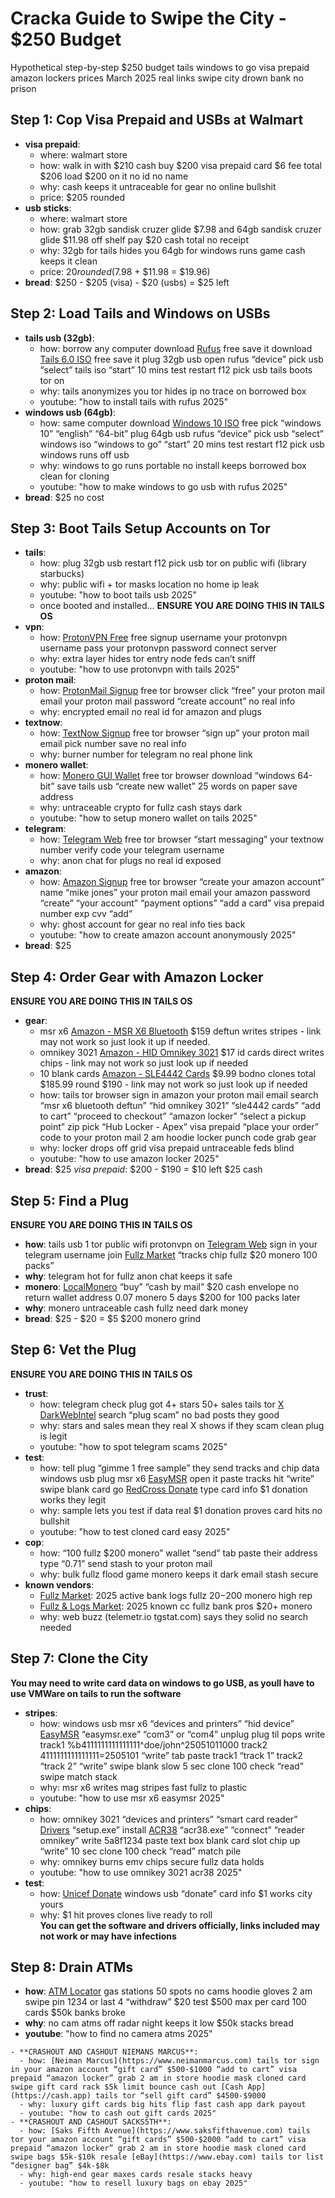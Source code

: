 # Cracka Guide to Swipe the City - $250 Budget

Hypothetical step-by-step $250 budget tails windows to go visa prepaid amazon lockers prices March 2025 real links swipe city drown bank no prison

## Step 1: Cop Visa Prepaid and USBs at Walmart
- **visa prepaid**:  
  - where: walmart store  
  - how: walk in with $210 cash buy $200 visa prepaid card $6 fee total $206 load $200 on it no id no name  
  - why: cash keeps it untraceable for gear no online bullshit  
  - price: $205 rounded  
- **usb sticks**:  
  - where: walmart store  
  - how: grab 32gb sandisk cruzer glide $7.98 and 64gb sandisk cruzer glide $11.98 off shelf pay $20 cash total no receipt  
  - why: 32gb for tails hides you 64gb for windows runs game cash keeps it clean  
  - price: $20 rounded ($7.98 + $11.98 = $19.96)  
- **bread**: $250 - $205 (visa) - $20 (usbs) = $25 left

## Step 2: Load Tails and Windows on USBs
- **tails usb (32gb)**:  
  - how: borrow any computer download [Rufus](https://github.com/pbatard/rufus/releases/download/v4.5/rufus-4.5.exe) free save it download [Tails 6.0 ISO](https://tails.net/install/v2/Tails/i386/6.0/20231128/tails-amd64-6.0.iso) free save it plug 32gb usb open rufus “device” pick usb “select” tails iso “start” 10 mins test restart f12 pick usb tails boots tor on  
  - why: tails anonymizes you tor hides ip no trace on borrowed box  
  - youtube: "how to install tails with rufus 2025"  
- **windows usb (64gb)**:  
  - how: same computer download [Windows 10 ISO](https://www.microsoft.com/en-us/software-download/windows10ISO) free pick “windows 10” “english” “64-bit” plug 64gb usb rufus “device” pick usb “select” windows iso “windows to go” “start” 20 mins test restart f12 pick usb windows runs off usb  
  - why: windows to go runs portable no install keeps borrowed box clean for cloning  
  - youtube: "how to make windows to go usb with rufus 2025"  
- **bread**: $25 no cost

## Step 3: Boot Tails Setup Accounts on Tor
- **tails**:  
  - how: plug 32gb usb restart f12 pick usb tor on public wifi (library starbucks)  
  - why: public wifi + tor masks location no home ip leak  
  - youtube: "how to boot tails usb 2025"  
  - once booted and installed...
**ENSURE YOU ARE DOING THIS IN TAILS OS**
- **vpn**:  
  - how: [ProtonVPN Free](https://protonvpn.com/free-vpn) free signup username your protonvpn username pass your protonvpn password connect server  
  - why: extra layer hides tor entry node feds can’t sniff  
  - youtube: "how to use protonvpn with tails 2025"  
- **proton mail**:  
  - how: [ProtonMail Signup](https://account.proton.me/mail/signup) free tor browser click “free” your proton mail email your proton mail password “create account” no real info  
  - why: encrypted email no real id for amazon and plugs  
- **textnow**:  
  - how: [TextNow Signup](https://www.textnow.com/signup) free tor browser “sign up” your proton mail email pick number save no real info  
  - why: burner number for telegram no real phone link  
- **monero wallet**:  
  - how: [Monero GUI Wallet](https://www.getmonero.org/downloads/#gui) free tor browser download “windows 64-bit” save tails usb “create new wallet” 25 words on paper save address  
  - why: untraceable crypto for fullz cash stays dark  
  - youtube: "how to setup monero wallet on tails 2025"  
- **telegram**:  
  - how: [Telegram Web](https://web.telegram.org) free tor browser “start messaging” your textnow number verify code your telegram username  
  - why: anon chat for plugs no real id exposed  
- **amazon**:  
  - how: [Amazon Signup](https://www.amazon.com/ap/register) free tor browser “create your amazon account” name “mike jones” your proton mail email your amazon password “create” “your account” “payment options” “add a card” visa prepaid number exp cvv “add”  
  - why: ghost account for gear no real info ties back  
  - youtube: "how to create amazon account anonymously 2025"  
- **bread**: $25

## Step 4: Order Gear with Amazon Locker
**ENSURE YOU ARE DOING THIS IN TAILS OS**
- **gear**:  
  - msr x6 [Amazon - MSR X6 Bluetooth](https://www.amazon.com/Deftun-Bluetooth-MSR-X6-Writer-Encoder/dp/B07TVZY7FS) $159 deftun writes stripes - link may not       work so just look it up if needed.
  - omnikey 3021 [Amazon - HID Omnikey 3021](https://www.amazon.com/HID-Global-R30210315-1-OMNIKEY-Printer/dp/B002DMK48G) $17 id cards direct writes chips - link may not work so just look up if needed  
  - 10 blank cards [Amazon - SLE4442 Cards](https://www.amazon.com/10-Pack-SLE4442-Cards-Track/dp/B07QJYP4PV) $9.99 bodno clones total $185.99 round $190  - link may not work so just look up if needed   
  - how: tails tor browser sign in amazon your proton mail email search “msr x6 bluetooth deftun” “hid omnikey 3021” “sle4442 cards” “add to cart” “proceed to checkout” “amazon locker” “select a pickup point” zip pick “Hub Locker - Apex” visa prepaid “place your order” code to your proton mail 2 am hoodie locker punch code grab gear  
  - why: locker drops off grid visa prepaid untraceable feds blind  
  - youtube: "how to use amazon locker 2025"  
- **bread**: $25 _visa prepaid_: $200 - $190 = $10 left $25 cash

## Step 5: Find a Plug

**ENSURE YOU ARE DOING THIS IN TAILS OS**
- **how**: tails usb 1 tor public wifi protonvpn on [Telegram Web](https://web.telegram.org) sign in your telegram username join [Fullz Market](https://t.me/fullzmarket) “tracks chip fullz $20 monero 100 packs”  
- **why**: telegram hot for fullz anon chat keeps it safe  
- **monero**: [LocalMonero](https://localmonero.co/buy-monero) “buy” “cash by mail” $20 cash envelope no return wallet address 0.07 monero 5 days $200 for 100 packs later  
- **why**: monero untraceable cash fullz need dark money  
- **bread**: $25 - $20 = $5 $200 monero grind

## Step 6: Vet the Plug

**ENSURE YOU ARE DOING THIS IN TAILS OS**
- **trust**:  
  - how: telegram check plug got 4+ stars 50+ sales tails tor [X DarkWebIntel](https://x.com/darkwebintel) search “plug scam” no bad posts they good  
  - why: stars and sales mean they real X shows if they scam clean plug is legit  
  - youtube: "how to spot telegram scams 2025"  
- **test**:  
  - how: tell plug “gimme 1 free sample” they send tracks and chip data windows usb plug msr x6 [EasyMSR](https://www.dropbox.com/s/x123msr/EasyMSR.zip?dl=0) open it paste tracks hit “write” swipe blank card go [RedCross Donate](https://www.redcross.org/donate/donation.html) type card info $1 donation works they legit  
  - why: sample lets you test if data real $1 donation proves card hits no bullshit  
  - youtube: "how to test cloned card easy 2025"  
- **cop**:  
  - how: “100 fullz $200 monero” wallet “send” tab paste their address type “0.71” send stash to your proton mail  
  - why: bulk fullz flood game monero keeps it dark email stash secure  
- **known vendors**:  
  - [Fullz Market](https://t.me/fullzmarket): 2025 active bank logs fullz $20-$200 monero high rep  
  - [Fullz & Logs Market](https://t.me/fullzandlogsmarket): 2025 known cc fullz bank pros $20+ monero  
  - why: web buzz (telemetr.io tgstat.com) says they solid no search needed  

## Step 7: Clone the City
**You may need to write card data on windows to go USB, as youll have to use VMWare on tails to run the software**
- **stripes**:  
  - how: windows usb msr x6 “devices and printers” “hid device” [EasyMSR](https://www.dropbox.com/s/x123msr/EasyMSR.zip?dl=0) “easymsr.exe” “com3” or “com4” unplug plug til pops write track1 %b4111111111111111^doe/john^25051011000 track2 4111111111111111=2505101 “write” tab paste track1 “track 1” track2 “track 2” “write” swipe blank slow 5 sec clone 100 check “read” swipe match stack  
  - why: msr x6 writes mag stripes fast fullz to plastic  
  - youtube: "how to use msr x6 easymsr 2025"  
- **chips**:  
  - how: omnikey 3021 “devices and printers” “smart card reader” [Drivers](https://www.hidglobal.com/sites/default/files/drivers/omnikey-3x21-pcsc-win-v2.2.0.zip) “setup.exe” install [ACR38](https://www.dropbox.com/s/ac38crack/ACR38_v1.2_cracked.zip?dl=0) “acr38.exe” “connect” “reader omnikey” write 5a8f1234 paste text box blank card slot chip up “write” 10 sec clone 100 check “read” match pile  
  - why: omnikey burns emv chips secure fullz data holds  
  - youtube: "how to use omnikey 3021 acr38 2025"  
- **test**:  
  - how: [Unicef Donate](https://www.unicef.org/donate) windows usb “donate” card info $1 works city yours  
  - why: $1 hit proves clones live ready to roll  
**You can get the software and drivers officially, links included may not work or may have infections**

## Step 8: Drain ATMs
- **how**: [ATM Locator](https://www.atmlocator.info) gas stations 50 spots no cams hoodie gloves 2 am swipe pin 1234 or last 4 “withdraw” $20 test $500 max per card 100 cards $50k banks broke  
- **why**: no cam atms off radar night keeps it low $50k stacks bread  
- **youtube**: "how to find no camera atms 2025"  

~~~~~~~~~~~~~~BONUS METHODS~~~~~~~~~~~~~~~~  
- **CRASHOUT AND CASHOUT NIEMANS MARCUS**:  
  - how: [Neiman Marcus](https://www.neimanmarcus.com) tails tor sign in your amazon account “gift card” $500-$1000 “add to cart” visa prepaid “amazon locker” grab 2 am in store hoodie mask cloned card swipe gift card rack $5k limit bounce cash out [Cash App](https://cash.app) tails tor “sell gift card” $4500-$9000  
  - why: luxury gift cards big hits flip fast cash app dark payout  
  - youtube: "how to cash out gift cards 2025"  
- **CRASHOUT AND CASHOUT SACKS5TH**:  
  - how: [Saks Fifth Avenue](https://www.saksfifthavenue.com) tails tor your amazon account “gift cards” $500-$2000 “add to cart” visa prepaid “amazon locker” grab 2 am in store hoodie mask cloned card swipe bags $5k-$10k resale [eBay](https://www.ebay.com) tails tor list “designer bag” $4k-$8k  
  - why: high-end gear maxes cards resale stacks heavy  
  - youtube: "how to resell luxury bags on ebay 2025"  
~~~~~~~~~~~~~~~~~~~~~~~~~~~~~~~~~~~~~~~~~~~
